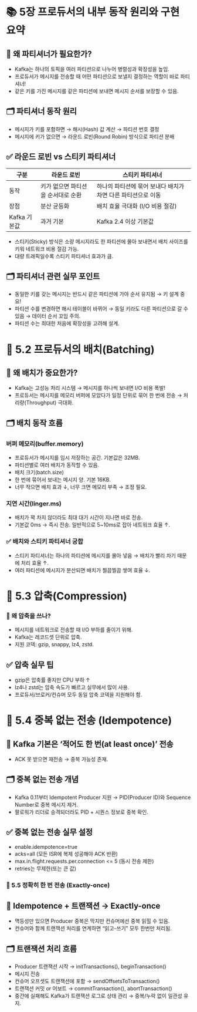 # 📚 5장  프로듀서의 내부 동작 원리와 구현 요약

## 🔑 왜 파티셔너가 필요한가?
- Kafka는 하나의 토픽을 여러 파티션으로 나누어 병렬성과 확장성을 높임.
- 프로듀서가 메시지를 전송할 때 어떤 파티션으로 보낼지 결정하는 역할이 바로 파티셔너!
- 같은 키를 가진 메시지를 같은 파티션에 보내면 메시지 순서를 보장할 수 있음.

## 🗂️ 파티셔너 동작 원리
- 메시지가 키를 포함하면 → 해시(Hash) 값 계산 → 파티션 번호 결정
- 메시지에 키가 없으면 → 라운드 로빈(Round Robin) 방식으로 파티션 분배

## ✅ 라운드 로빈 vs 스티키 파티셔너
| 구분 |	라운드 로빈	| 스티키 파티셔너 |
| -- |	--	| -- |
| 동작 |	키가 없으면 파티션을 순서대로 순환	| 하나의 파티션에 묶어 보내다 배치가 차면 다른 파티션으로 이동
| 장점	| 분산 균등화	| 배치 효율 극대화 (I/O 비용 절감)
| Kafka 기본값 |	과거 기본	| Kafka 2.4 이상 기본값
- 스티키(Sticky) 방식은 소량 메시지라도 한 파티션에 몰아 보내면서 배치 사이즈를 키워 네트워크 비용 절감 가능.
- 대량 트래픽일수록 스티키 파티셔너 효과가 큼.

## 🗂️ 파티셔너 관련 실무 포인트
- 동일한 키를 갖는 메시지는 반드시 같은 파티션에 가야 순서 유지됨 → 키 설계 중요!
- 파티션 수를 변경하면 해시 테이블이 바뀌어 → 동일 키라도 다른 파티션으로 갈 수 있음 → 데이터 순서 꼬임 주의.
- 파티션 수는 최대한 처음에 확장성을 고려해 설계.

# 📌 5.2 프로듀서의 배치(Batching)
## 🔑 왜 배치가 중요한가?
- Kafka는 고성능 처리 시스템 → 메시지를 하나씩 보내면 I/O 비용 폭발!
- 프로듀서는 메시지를 메모리 버퍼에 모았다가 일정 단위로 묶어 한 번에 전송 → 처리량(Throughput) 극대화.

## 🗂️ 배치 동작 흐름
### 버퍼 메모리(buffer.memory)
- 프로듀서가 메시지를 임시 저장하는 공간. 기본값은 32MB.
- 파티션별로 여러 배치가 동작할 수 있음.
- 배치 크기(batch.size)
- 한 번에 묶어서 보내는 메시지 양. 기본 16KB.
- 너무 작으면 배치 효과 ↓, 너무 크면 메모리 부족 → 조정 필요.

### 지연 시간(linger.ms)
- 배치가 꽉 차지 않더라도 최대 대기 시간이 지나면 바로 전송.
- 기본값 0ms → 즉시 전송. 일반적으로 5~10ms로 잡아 네트워크 효율 ↑.

### ✅ 배치와 스티키 파티셔너 궁합
- 스티키 파티셔너는 하나의 파티션에 메시지를 몰아 넣음 → 배치가 빨리 차기 때문에 처리 효율 ↑.
- 여러 파티션에 메시지가 분산되면 배치가 찔끔찔끔 쌓여 효율 ↓.

# 📌 5.3 압축(Compression)
### 🔑 왜 압축을 쓰나?
- 메시지를 네트워크로 전송할 때 I/O 부하를 줄이기 위해.
- Kafka는 레코드셋 단위로 압축.
- 지원 코덱: gzip, snappy, lz4, zstd.

## ✅ 압축 실무 팁
- gzip은 압축률 좋지만 CPU 부하 ↑
- lz4나 zstd는 압축 속도가 빠르고 실무에서 많이 사용.
- 프로듀서/브로커/컨슈머 모두 동일 압축 코덱을 지원해야 함.

# 📌 5.4 중복 없는 전송 (Idempotence)
## 🔑 Kafka 기본은 ‘적어도 한 번(at least once)’ 전송
- ACK 못 받으면 재전송 → 중복 가능성 존재.

## 🗂️ 중복 없는 전송 개념
- Kafka 0.11부터 Idempotent Producer 지원 → PID(Producer ID)와 Sequence Number로 중복 메시지 제거.
- 팔로워가 리더로 승격되더라도 PID + 시퀀스 정보로 중복 확인.

## ✅ 중복 없는 전송 실무 설정
- enable.idempotence=true
- acks=all (모든 ISR에 복제 성공해야 ACK 반환)
- max.in.flight.requests.per.connection <= 5 (동시 전송 제한)
- retries는 무제한(또는 큰 값)

### 📌 5.5 정확히 한 번 전송 (Exactly-once)
## 🔑 Idempotence + 트랜잭션 → Exactly-once
- 멱등성만 있으면 Producer 중복은 막지만 컨슈머에선 중복 읽힐 수 있음.
- 컨슈머와 함께 트랜잭션 처리를 연계하면 “읽고-쓰기” 모두 한번만 처리됨.

## 🗂️ 트랜잭션 처리 흐름
- Producer 트랜잭션 시작 → initTransactions(), beginTransaction()
- 메시지 전송
- 컨슈머 오프셋도 트랜잭션에 포함 → sendOffsetsToTransaction()
- 트랜잭션 커밋 or 어보트 → commitTransaction(), abortTransaction()
- 중간에 실패해도 Kafka가 트랜잭션 로그로 상태 관리 → 중복/누락 없이 일관성 유지.
